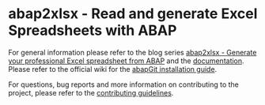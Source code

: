 # abap2xlsx - Read and generate Excel Spreadsheets with ABAP

For general information please refer to the blog series [abap2xlsx - Generate your professional Excel spreadsheet from ABAP](http://scn.sap.com/community/abap/blog/2010/07/12/abap2xlsx--generate-your-professional-excel-spreadsheet-from-abap) and the [documentation](https://sapmentors.github.io/abap2xlsx/).
Please refer to the official wiki for the [abapGit installation guide](https://sapmentors.github.io/abap2xlsx/abapGit-installation).

For questions, bug reports and more information on contributing to the project, please refer to the [contributing guidelines](./CONTRIBUTING.md).

